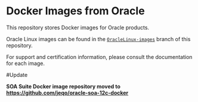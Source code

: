 # Docker Images from Oracle

This repository stores Docker images for Oracle products.

Oracle Linux images can be found in the [`OracleLinux-images`](https://github.com/oracle/docker/tree/OracleLinux-images) branch of this repository.

For support and certification information, please consult the documentation for each image.

#Update

**SOA Suite Docker image repository moved to https://github.com/jeqo/oracle-soa-12c-docker**

